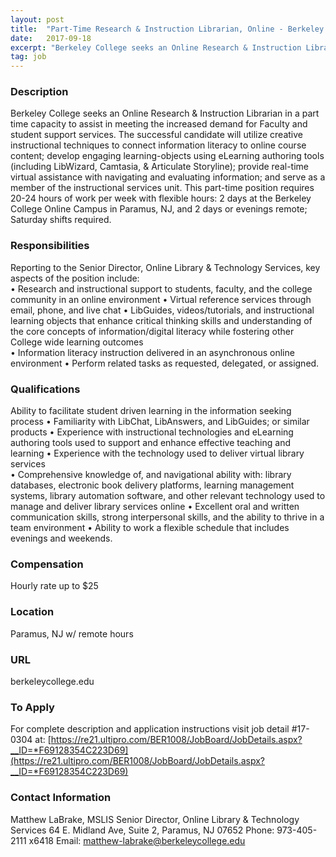 ```yaml
---
layout: post
title:  "Part-Time Research & Instruction Librarian, Online - Berkeley College"
date:   2017-09-18
excerpt: "Berkeley College seeks an Online Research & Instruction Librarian in a part time capacity to assist in meeting the increased demand for Faculty and student support services. The successful candidate will utilize creative instructional techniques to connect information literacy to online course content; develop engaging learning-objects using eLearning authoring tools..."
tag: job
---
```


### Description   

Berkeley College seeks an Online Research & Instruction Librarian in a part time capacity to assist in meeting the increased demand for Faculty and student support services. The successful candidate will utilize creative instructional techniques to connect information literacy to online course content; develop engaging learning-objects using eLearning authoring tools (including LibWizard, Camtasia, & Articulate Storyline); provide real-time virtual assistance with navigating and evaluating information; and serve as a member of the instructional services unit.  This part-time position requires 20-24 hours of work per week with flexible hours: 2 days at the Berkeley College Online Campus in Paramus, NJ, and 2 days or evenings remote; Saturday shifts required.


### Responsibilities   

Reporting to the Senior Director, Online Library & Technology Services, key aspects of the position include:  
•  Research and instructional support to students, faculty, and the college community in an online environment 
•  Virtual reference services through email, phone, and live chat 
•   LibGuides, videos/tutorials, and instructional learning objects that enhance critical thinking skills and understanding of the core concepts of information/digital literacy while fostering other College wide learning outcomes  
•  Information literacy instruction delivered in an asynchronous online environment 
•  Perform related tasks as requested, delegated, or assigned.


### Qualifications   

Ability to facilitate student driven learning in the information seeking process 
•  Familiarity with LibChat, LibAnswers, and LibGuides; or similar products 
•  Experience with instructional technologies and eLearning authoring tools used to support and enhance effective teaching and learning 
•  Experience with the technology used to deliver virtual library services  
•  Comprehensive knowledge of, and navigational ability with: library databases, electronic book delivery platforms, learning management systems, library automation software, and other relevant technology used to manage and deliver library services online 
•  Excellent oral and written communication skills, strong interpersonal skills, and the ability to thrive in a team environment 
•  Ability to work a flexible schedule that includes evenings and weekends. 


### Compensation   

Hourly rate up to $25 


### Location   

Paramus, NJ w/ remote hours


### URL   

berkeleycollege.edu

### To Apply   

For complete description and application instructions visit job detail #17-0304 at: [https://re21.ultipro.com/BER1008/JobBoard/JobDetails.aspx?__ID=*F69128354C223D69](https://re21.ultipro.com/BER1008/JobBoard/JobDetails.aspx?__ID=*F69128354C223D69)





### Contact Information   

Matthew LaBrake, MSLIS
Senior Director, Online Library & Technology Services
64 E. Midland Ave, Suite 2, Paramus, NJ 07652
Phone: 973-405-2111 x6418 
Email: matthew-labrake@berkeleycollege.edu



